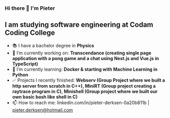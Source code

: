 ### Hi there 👋 I'm Pieter

## I am studying software engineering at Codam Coding College

* 📚 I have a bachelor degree in **Physics**
* 🔭 I’m currently working on: **Transcendance (creating single page application with a pong game and a chat using Nest.js and Vue.js in TypeScript)**
* 🌱 I’m currently learning: **Docker & starting with Machine Learning in Python** 
* ✅ Projects I recently finished: **Webserv (Group Project where we built a http server from scratch in C++), MiniRT (Group project creating a raytrace program in C), Minishell (Group project where we built our own basic bash like shell in C)**
* 📫 How to reach me: linkedin.com/in/pieter-derksen-0a20b811b | pieter.derksen@hotmail.com
